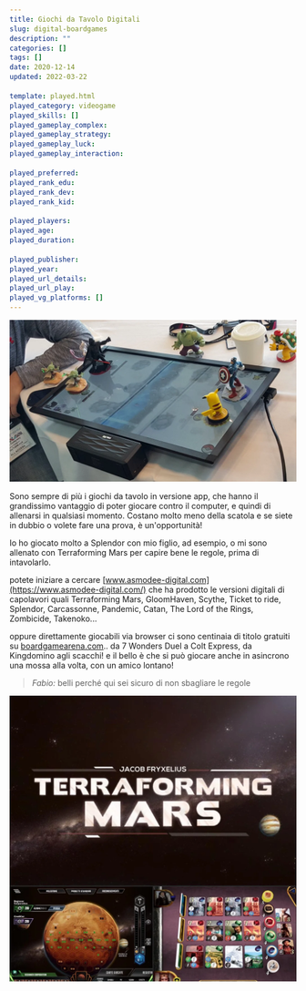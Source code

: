 ```yaml
---
title: Giochi da Tavolo Digitali
slug: digital-boardgames
description: ""
categories: []
tags: []
date: 2020-12-14
updated: 2022-03-22

template: played.html
played_category: videogame
played_skills: []
played_gameplay_complex: 
played_gameplay_strategy: 
played_gameplay_luck: 
played_gameplay_interaction: 

played_preferred: 
played_rank_edu: 
played_rank_dev: 
played_rank_kid: 

played_players: 
played_age: 
played_duration: 

played_publisher: 
played_year: 
played_url_details: 
played_url_play: 
played_vg_platforms: []
---
```


![](img/digital_boardgames.webp)

Sono sempre di più i giochi da tavolo in versione app, che hanno il grandissimo vantaggio di poter giocare contro il computer, e quindi di allenarsi in qualsiasi momento. Costano molto meno della scatola e se siete in dubbio o volete fare una prova, è un'opportunità!

Io ho giocato molto a Splendor con mio figlio, ad esempio, o mi sono allenato con Terraforming Mars per capire bene le regole, prima di intavolarlo.

potete iniziare a cercare [www.asmodee-digital.com](https://www.asmodee-digital.com/) che ha prodotto le versioni digitali di capolavori quali Terraforming Mars, GloomHaven, Scythe, Ticket to ride, Splendor, Carcassonne, Pandemic, Catan, The Lord of the Rings, Zombicide, Takenoko...  

oppure direttamente giocabili via browser ci sono centinaia di titolo gratuiti su [boardgamearena.com](https://boardgamearena.com/).. da 7 Wonders Duel a Colt Express, da Kingdomino agli scacchi! e il bello è che si può giocare anche in asincrono una mossa alla volta, con un amico lontano!

> *Fabio:*
> belli perché qui sei sicuro di non sbagliare le regole

![giochi_da_tavolo_digitali](../../ludosofia/libro/_img/giochi_da_tavolo_digitali.webp)


